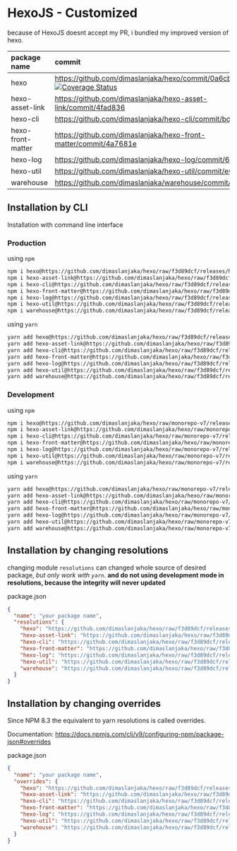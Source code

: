 # HexoJS - Customized
because of HexoJS doesnt accept my PR, i bundled my improved version of hexo.

| package name | commit |
| :--- | :--- | 
| hexo | https://github.com/dimaslanjaka/hexo/commit/0a6cb38e	[![Coverage Status](https://coveralls.io/repos/github/dimaslanjaka/hexo/badge.svg)](https://coveralls.io/github/dimaslanjaka/hexo) | 
| hexo-asset-link | https://github.com/dimaslanjaka/hexo-asset-link/commit/4fad836 | 
| hexo-cli | https://github.com/dimaslanjaka/hexo-cli/commit/bd319fd | 
| hexo-front-matter | https://github.com/dimaslanjaka/hexo-front-matter/commit/4a7681e | 
| hexo-log | https://github.com/dimaslanjaka/hexo-log/commit/6494294 | 
| hexo-util | https://github.com/dimaslanjaka/hexo-util/commit/e0719fb | 
| warehouse | https://github.com/dimaslanjaka/warehouse/commit/187c5d3 | 

## Installation by CLI
Installation with command line interface

### Production

using `npm`
```bash
npm i hexo@https://github.com/dimaslanjaka/hexo/raw/f3d89dcf/releases/hexo.tgz
npm i hexo-asset-link@https://github.com/dimaslanjaka/hexo/raw/f3d89dcf/releases/hexo-asset-link.tgz
npm i hexo-cli@https://github.com/dimaslanjaka/hexo/raw/f3d89dcf/releases/hexo-cli.tgz
npm i hexo-front-matter@https://github.com/dimaslanjaka/hexo/raw/f3d89dcf/releases/hexo-front-matter.tgz
npm i hexo-log@https://github.com/dimaslanjaka/hexo/raw/f3d89dcf/releases/hexo-log.tgz
npm i hexo-util@https://github.com/dimaslanjaka/hexo/raw/f3d89dcf/releases/hexo-util.tgz
npm i warehouse@https://github.com/dimaslanjaka/hexo/raw/f3d89dcf/releases/warehouse.tgz
```

using `yarn`
```bash
yarn add hexo@https://github.com/dimaslanjaka/hexo/raw/f3d89dcf/releases/hexo.tgz
yarn add hexo-asset-link@https://github.com/dimaslanjaka/hexo/raw/f3d89dcf/releases/hexo-asset-link.tgz
yarn add hexo-cli@https://github.com/dimaslanjaka/hexo/raw/f3d89dcf/releases/hexo-cli.tgz
yarn add hexo-front-matter@https://github.com/dimaslanjaka/hexo/raw/f3d89dcf/releases/hexo-front-matter.tgz
yarn add hexo-log@https://github.com/dimaslanjaka/hexo/raw/f3d89dcf/releases/hexo-log.tgz
yarn add hexo-util@https://github.com/dimaslanjaka/hexo/raw/f3d89dcf/releases/hexo-util.tgz
yarn add warehouse@https://github.com/dimaslanjaka/hexo/raw/f3d89dcf/releases/warehouse.tgz

```

### Development

using `npm`
```bash
npm i hexo@https://github.com/dimaslanjaka/hexo/raw/monorepo-v7/releases/hexo.tgz
npm i hexo-asset-link@https://github.com/dimaslanjaka/hexo/raw/monorepo-v7/releases/hexo-asset-link.tgz
npm i hexo-cli@https://github.com/dimaslanjaka/hexo/raw/monorepo-v7/releases/hexo-cli.tgz
npm i hexo-front-matter@https://github.com/dimaslanjaka/hexo/raw/monorepo-v7/releases/hexo-front-matter.tgz
npm i hexo-log@https://github.com/dimaslanjaka/hexo/raw/monorepo-v7/releases/hexo-log.tgz
npm i hexo-util@https://github.com/dimaslanjaka/hexo/raw/monorepo-v7/releases/hexo-util.tgz
npm i warehouse@https://github.com/dimaslanjaka/hexo/raw/monorepo-v7/releases/warehouse.tgz
```

using `yarn`
```bash
yarn add hexo@https://github.com/dimaslanjaka/hexo/raw/monorepo-v7/releases/hexo.tgz
yarn add hexo-asset-link@https://github.com/dimaslanjaka/hexo/raw/monorepo-v7/releases/hexo-asset-link.tgz
yarn add hexo-cli@https://github.com/dimaslanjaka/hexo/raw/monorepo-v7/releases/hexo-cli.tgz
yarn add hexo-front-matter@https://github.com/dimaslanjaka/hexo/raw/monorepo-v7/releases/hexo-front-matter.tgz
yarn add hexo-log@https://github.com/dimaslanjaka/hexo/raw/monorepo-v7/releases/hexo-log.tgz
yarn add hexo-util@https://github.com/dimaslanjaka/hexo/raw/monorepo-v7/releases/hexo-util.tgz
yarn add warehouse@https://github.com/dimaslanjaka/hexo/raw/monorepo-v7/releases/warehouse.tgz

```

## Installation by changing resolutions
changing module `resolutions` can changed whole source of desired package, _but only work with `yarn`_. **and do not using development mode in resolutions, because the integrity will never updated**

package.json
```json
{
  "name": "your package name",
  "resolutions": {
    "hexo": "https://github.com/dimaslanjaka/hexo/raw/f3d89dcf/releases/hexo.tgz",
    "hexo-asset-link": "https://github.com/dimaslanjaka/hexo/raw/f3d89dcf/releases/hexo-asset-link.tgz",
    "hexo-cli": "https://github.com/dimaslanjaka/hexo/raw/f3d89dcf/releases/hexo-cli.tgz",
    "hexo-front-matter": "https://github.com/dimaslanjaka/hexo/raw/f3d89dcf/releases/hexo-front-matter.tgz",
    "hexo-log": "https://github.com/dimaslanjaka/hexo/raw/f3d89dcf/releases/hexo-log.tgz",
    "hexo-util": "https://github.com/dimaslanjaka/hexo/raw/f3d89dcf/releases/hexo-util.tgz",
    "warehouse": "https://github.com/dimaslanjaka/hexo/raw/f3d89dcf/releases/warehouse.tgz"
  }
}
```

## Installation by changing overrides

Since NPM 8.3 the equivalent to yarn resolutions is called overrides.

Documentation: https://docs.npmjs.com/cli/v9/configuring-npm/package-json#overrides

package.json
```json
{
  "name": "your package name",
  "overrides": {
    "hexo": "https://github.com/dimaslanjaka/hexo/raw/f3d89dcf/releases/hexo.tgz",
    "hexo-asset-link": "https://github.com/dimaslanjaka/hexo/raw/f3d89dcf/releases/hexo-asset-link.tgz",
    "hexo-cli": "https://github.com/dimaslanjaka/hexo/raw/f3d89dcf/releases/hexo-cli.tgz",
    "hexo-front-matter": "https://github.com/dimaslanjaka/hexo/raw/f3d89dcf/releases/hexo-front-matter.tgz",
    "hexo-log": "https://github.com/dimaslanjaka/hexo/raw/f3d89dcf/releases/hexo-log.tgz",
    "hexo-util": "https://github.com/dimaslanjaka/hexo/raw/f3d89dcf/releases/hexo-util.tgz",
    "warehouse": "https://github.com/dimaslanjaka/hexo/raw/f3d89dcf/releases/warehouse.tgz"
  }
}
```